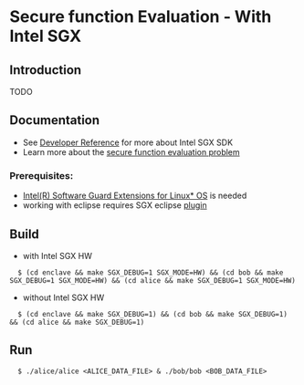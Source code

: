 Secure function Evaluation - With Intel SGX
================================================


Introduction
------------
TODO

Documentation
-------------
- See [Developer Reference](https://01.org/sites/default/files/documentation/intel_sgx_sdk_developer_reference_for_linux_os_pdf.pdf) for more about Intel SGX SDK
- Learn more about the [secure function evaluation problem](https://crypto.stanford.edu/pbc/notes/crypto/sfe.html)


### Prerequisites:
- [Intel(R) Software Guard Extensions for Linux* OS](https://github.com/intel/linux-sgx) is needed
- working with eclipse requires SGX eclipse [plugin](https://github.com/intel/linux-sgx/tree/master/Linux_SGXEclipsePlugin)


Build  
-----------------------------------------
  * with Intel SGX HW	
  ```
    $ (cd enclave && make SGX_DEBUG=1 SGX_MODE=HW) && (cd bob && make SGX_DEBUG=1 SGX_MODE=HW) && (cd alice && make SGX_DEBUG=1 SGX_MODE=HW)
  ```
  * without Intel SGX HW	
  ```
    $ (cd enclave && make SGX_DEBUG=1) && (cd bob && make SGX_DEBUG=1) && (cd alice && make SGX_DEBUG=1)
  ```

Run  
-----------------------------------------
  ```
    $ ./alice/alice <ALICE_DATA_FILE> & ./bob/bob <BOB_DATA_FILE> 
  ```
